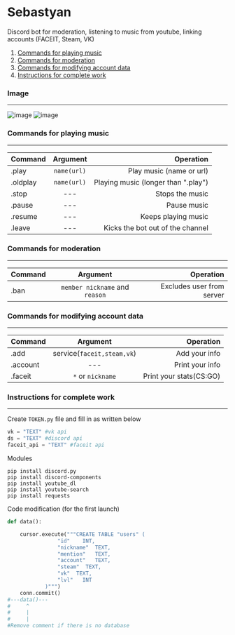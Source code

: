 # Sebastyan
Discord bot for moderation, listening to music from youtube, linking accounts (FACEIT, Steam, VK)
1. [Commands for playing music](#music)
2. [Commands for moderation](#mod)
3. [Commands for modifying account data](#data)
4. [Instructions for complete work](#instal)

### Image
__________________________________

![image](https://user-images.githubusercontent.com/70542011/128198969-7df22347-2fec-47c6-bcc7-95d6bde7628f.png)
![image](https://user-images.githubusercontent.com/70542011/128199128-179a9c80-6a70-4d85-ac34-78ceb9e5c621.png)

### Commands for playing music <a name="music"></a>
__________________________________
| Command | Argument | Operation |
|----------------|:---------:|----------------:|
| .play | `name(url)` | Play music (name or url) |
| .oldplay | `name(url)` | Playing music (longer than ".play") |
| .stop | --- | Stops the music |
| .pause | --- | Pause music |
| .resume | --- | Keeps playing music |
| .leave | --- | Kicks the bot out of the channel |

### Commands for moderation<a name="mod"></a>
__________________________________
| Command | Argument | Operation |
|----------------|:---------:|----------------:|
| .ban | `member nickname` and `reason` | Excludes user from server |

### Commands for modifying account data<a name="data"></a>
__________________________________
| Command | Argument | Operation |
|----------------|:---------:|----------------:|
| .add | service(`faceit,steam,vk`) | Add your info |
| .account | --- | Print your info |
| .faceit | `*` or `nickname` | Print your stats(CS:GO) |

### Instructions for complete work <a name="instal"></a>
__________________________________
Create `TOKEN.py` file and fill in as written below
```python
vk = "TEXT" #vk api
ds = "TEXT" #discord api
faceit_api = "TEXT" #faceit api
```
Modules
```
pip install discord.py
pip install discord-components
pip install youtube_dl
pip install youtube-search
pip install requests
```
Code modification (for the first launch)
```python
def data():

    cursor.execute("""CREATE TABLE "users" (
                "id"	INT,
                "nickname"	TEXT,
                "mention"	TEXT,
                "account"	TEXT,
                "steam"  TEXT,
                "vk"  TEXT,
                "lvl"	INT
            )""")
    conn.commit()
#---data()---
#     ^
#     |
#     |
#Remove comment if there is no database
```
